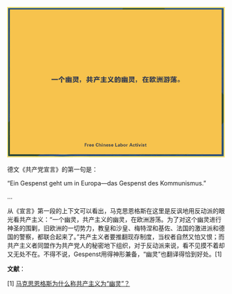 ![](https://github.com/typethon/communist/blob/master/timeline/jpg/20190501.jpg)
  
德文《共产党宣言》的第一句是：  

“Ein Gespenst geht um in Europa—das Gespenst des Kommunismus.”   

...   


从《宣言》第一段的上下文可以看出，马克思恩格斯在这里是反讽地用反动派的眼光看共产主义：“一个幽灵，共产主义的幽灵，在欧洲游荡。为了对这个幽灵进行神圣的围剿，旧欧洲的一切势力，教皇和沙皇、梅特涅和基佐、法国的激进派和德国的警察，都联合起来了。”共产主义者要推翻现存制度，当权者自然又怕又恨；而共产主义者同盟作为共产党人的秘密地下组织，对于反动派来说，看不见摸不着却又无处不在。不得不说，Gespenst用得神形兼备，“幽灵”也翻译得恰到好处。[1]
  
    
    

**文献**：  

[1] [马克思恩格斯为什么称共产主义为“幽灵”？](http://www.sohu.com/a/219865381_747064)
